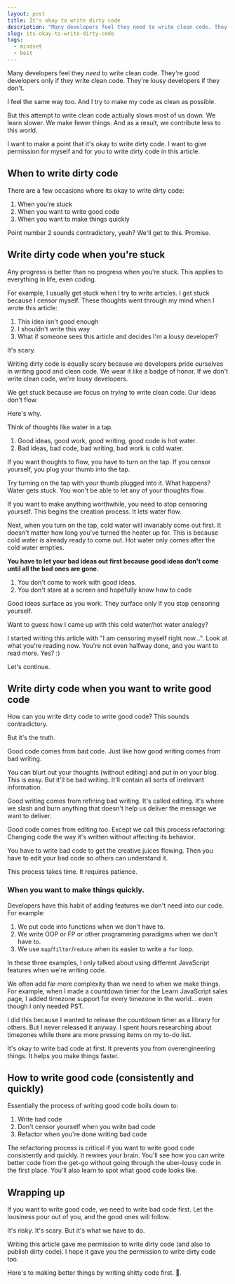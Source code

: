 ```yaml
---
layout: post
title: It's okay to write dirty code
description: "Many developers feel they need to write clean code. They're good developers only if they write clean code. They're lousy developers if they don't."
slug: its-okay-to-write-dirty-code
tags:
  - mindset
  - best
---
```


Many developers feel they *need* to write clean code. They're good developers only if they write clean code. They're lousy developers if they don't.

I feel the same way too. And I try to make my code as clean as possible.

But this attempt to write clean code actually slows most of us down. We learn slower. We make fewer things. And as a result, we contribute less to this world.

I want to make a point that it's okay to write dirty code. I want to give permission for myself and for you to write dirty code in this article.

## When to write dirty code

There are a few occasions where its okay to write dirty code:

1. When you're stuck
2. When you want to write good code
3. When you want to make things quickly

Point number 2 sounds contradictory, yeah? We'll get to this. Promise.

## Write dirty code when you're stuck

Any progress is better than no progress when you're stuck. This applies to everything in life, even coding.

For example, I usually get stuck when I try to write articles. I get stuck because I censor myself. These thoughts went through my mind when I wrote this article:

1. This idea isn't good enough
2. I shouldn't write this way
3. What if someone sees this article and decides I'm a lousy developer?

It's scary.

Writing dirty code is equally scary because we developers pride ourselves in writing good and clean code. We wear it like a badge of honor. If we don't write clean code, we're lousy developers.

We get stuck because we focus on *trying* to write clean code. Our ideas don't flow.

Here's why.

Think of thoughts like water in a tap.

1. Good ideas, good work, good writing, good code is hot water.
2. Bad ideas, bad code, bad writing, bad work is cold water.

If you want thoughts to flow, you have to turn on the tap. If you censor yourself, you plug your thumb into the tap.

Try turning on the tap with your thumb plugged into it. What happens? Water gets stuck. You won't be able to let any of your thoughts flow.

If you want to make anything worthwhile, you need to stop censoring yourself. This begins the creation process. It lets water flow.

Next, when you turn on the tap, cold water will invariably come out first. It doesn't matter how long you've turned the heater up for. This is because cold water is already ready to come out. Hot water only comes after the cold water empties.

**You have to let your bad ideas out first because good ideas don't come until all the bad ones are gone.**

1. You don't come to work with good ideas.
2. You don't stare at a screen and hopefully know how to code

Good ideas surface as you work. They surface only if you stop censoring yourself.

Want to guess how I came up with this cold water/hot water analogy?

I started writing this article with "I am censoring myself right now...". Look at what you're reading now. You're not even halfway done, and you want to read more. Yes? :)

Let's continue.

## Write dirty code when you want to write good code

How can you write dirty code to write good code? This sounds contradictory.

But it's the truth.

Good code comes from bad code. Just like how good writing comes from bad writing.

You can blurt out your thoughts (without editing) and put in on your blog. This is easy. But it'll be bad writing. It'll contain all sorts of irrelevant information.

Good writing comes from refining bad writing. It's called editing. It's where we slash and burn anything that doesn't help us deliver the message we want to deliver.

Good code comes from editing too. Except we call this process refactoring: Changing code the way it's written without affecting its behavior.

You have to write bad code to get the creative juices flowing. Then you have to edit your bad code so others can understand it.

This process takes time. It requires patience.

### When you want to make things quickly.

Developers have this habit of adding features we don't need into our code. For example:

1. We put code into functions when we don't have to.
2. We write OOP or FP or other programming paradigms when we don't have to.
3. We use `map`/`filter`/`reduce` when its easier to write a `for` loop.

In these three examples, I only talked about using different JavaScript features when we're writing code.

We often add far more complexity than we need to when we make things. For example, when I made a countdown timer for the Learn JavaScript sales page, I added timezone support for every timezone in the world... even though I only needed PST.

I did this because I wanted to release the countdown timer as a library for others. But I never released it anyway. I spent hours researching about timezones while there are more pressing items on my to-do list.

It's okay to write bad code at first. It prevents you from overengineering things. It helps you make things faster.

## How to write good code (consistently and quickly)

Essentially the process of writing good code boils down to:

1. Write bad code
2. Don't censor yourself when you write bad code
3. Refactor when you're done writing bad code

The refactoring process is critical if you want to write good code consistently and quickly. It rewires your brain. You'll see how you can write better code from the get-go without going through the uber-lousy code in the first place. You'll also learn to spot what good code looks like.

## Wrapping up

If you want to write good code, we need to write bad code first. Let the lousiness pour out of you, and the good ones will follow.

It's risky. It's scary. But it's what we have to do.

Writing this article gave me permission to write dirty code (and also to publish dirty code). I hope it gave you the permission to write dirty code too.

Here's to making better things by writing shitty code first. 🍻.
